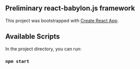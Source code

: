 Preliminary react-babylon.js framework
---
This project was bootstrapped with [Create React App](https://github.com/facebook/create-react-app).

## Available Scripts

In the project directory, you can run:

### `npm start`
